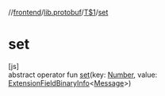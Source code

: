 //[frontend](../../../index.md)/[lib.protobuf](../index.md)/[T$1](index.md)/[set](set.md)

# set

[js]\
abstract operator fun [set](set.md)(key: [Number](https://kotlinlang.org/api/latest/jvm/stdlib/kotlin/-number/index.html), value: [ExtensionFieldBinaryInfo](../-extension-field-binary-info/index.md)&lt;[Message](../-message/index.md)&gt;)
